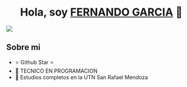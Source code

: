 <div align="center">
<h1 align="center">Hola, soy <a href="FERNANDO GARCIA">FERNANDO GARCIA</a> 👋</h1>
</div>
<img src="![image](https://github.com/GarciaFernando1/GarciaFernando1/assets/113075299/34ba0093-a689-4815-ba85-9cb8afa0fda2)
 ">

## Sobre mi

- ⭐ Github Star ⭐ 
- 📲 TECNICO EN PROGRAMACION
- 📗 Estudios completos en la UTN San Rafael Mendoza
